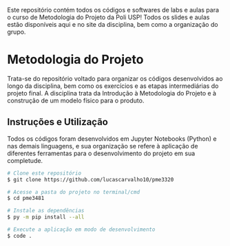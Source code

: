 Este repositório contém todos os códigos e softwares de labs e aulas para o curso de Metodologia do Projeto da Poli USP! Todos os slides e aulas estão disponíveis aqui e no site da disciplina, bem como a organização do grupo.

# Metodologia do Projeto

Trata-se do repositório voltado para organizar os códigos desenvolvidos ao longo da disciplina, bem como os exercícios e as etapas intermediárias do projeto final. A disciplina trata da Introdução à Metodologia do Projeto e à construção de um modelo físico para o produto.


## Instruções e Utilização

Todos os códigos foram desenvolvidos em Jupyter Notebooks (Python) e nas demais linguagens, e sua organização se refere à aplicação de diferentes ferramentas para o desenvolvimento do projeto em sua completude.

```bash
# Clone este repositório
$ git clone https://github.com/lucascarvalho10/pme3320

# Acesse a pasta do projeto no terminal/cmd
$ cd pme3481

# Instale as dependências
$ py -m pip install --all 

# Execute a aplicação em modo de desenvolvimento
$ code .
```
